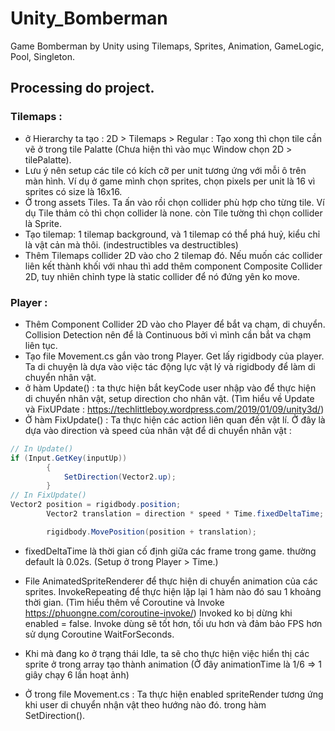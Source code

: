 # Unity_Bomberman
Game Bomberman by Unity using Tilemaps, Sprites, Animation, GameLogic, Pool, Singleton. 

## Processing do project.

### Tilemaps : 
- ở Hierarchy ta tạo : 2D > Tilemaps > Regular : Tạo xong thì chọn tile cần vẽ ở trong tile Palatte (Chưa hiện thì vào mục Window chọn 2D > tilePalatte).
- Lưu ý nên setup các tile có kích cỡ per unit tương ứng với mỗi ô trên màn hình. Ví dụ ở game mình chọn sprites, chọn pixels per unit là 16 vì sprites có size là 16x16.
- Ở trong assets Tiles. Ta ấn vào rồi chọn collider phù hợp cho từng tile. Ví dụ Tile thảm cỏ thì chọn collider là none. còn Tile tường thì chọn collider là Sprite.
- Tạo tilemap: 1 tilemap background, và 1 tilemap có thể phá huỷ, kiểu chỉ là vật cản mà thôi. (indestructibles va destructibles)
- Thêm Tilemaps collider 2D vào cho 2 tilemap đó. Nếu muốn các collider liên kết thành khối với nhau thì add thêm component Composite Collider 2D, tuy nhiên chỉnh type là static collider để nó đứng yên ko move.

### Player : 
- Thêm Component Collider 2D vào cho Player để bắt va chạm, di chuyển. Collision Detection nên để là Continuous bởi vì mình cần bắt va chạm liên tục.
- Tạo file Movement.cs gắn vào trong Player. Get lấy rigidbody của player. Ta di chuyện là dựa vào việc tác động lực vật lý và rigidbody để làm di chuyển nhân vật.
- ở hàm Update() : ta thực hiện bắt keyCode user nhập vào để thực hiện di chuyển nhân vật, setup direction cho nhân vật. (Tìm hiểu về Update và FixUPdate : https://techlittleboy.wordpress.com/2019/01/09/unity3d/)
- Ở hàm FixUpdate() : Ta thực hiện các action liên quan đến vật lí. Ở đây là dựa vào direction và speed của nhân vật để di chuyển nhân vật : 
```c# 
// In Update()
if (Input.GetKey(inputUp))
        {
            SetDirection(Vector2.up);
        }
// In FixUpdate()
Vector2 position = rigidbody.position;
        Vector2 translation = direction * speed * Time.fixedDeltaTime;

        rigidbody.MovePosition(position + translation);
```
- fixedDeltaTime là thời gian cố định giữa các frame trong game. thường default là 0.02s. (Setup ở trong Player > Time.)

- File AnimatedSpriteRenderer để thực hiện di chuyển animation của các sprites. 
InvokeRepeating để thực hiện lặp lại 1 hàm nào đó sau 1 khoảng thời gian. (Tìm hiểu thêm về Coroutine và Invoke https://phuongne.com/coroutine-invoke/) Invoked ko bị dừng khi enabled = false.
Invoke dùng sẽ tốt hơn, tối ưu hơn và đảm bảo FPS hơn sử dụng Coroutine WaitForSeconds.
- Khi mà đang ko ở trạng thái Idle, ta sẽ cho thực hiện việc hiển thị các sprite ở trong array tạo thành animation (Ở đây animationTime là 1/6 => 1 giây chạy 6 lần hoạt ảnh)
- Ở trong file Movement.cs : Ta thực hiện enabled spriteRender tương ứng khi user di chuyển nhận vật theo hướng nào đó. trong hàm SetDirection().

